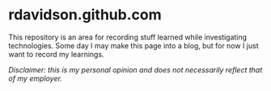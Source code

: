 # rdavidson.github.com
This repository is an area for recording stuff learned while investigating technologies. Some day I may make this page into a blog, but for now I just want to record my learnings. 

*Disclaimer: this is my personal opinion and does not necessarily reflect that of my employer.*
